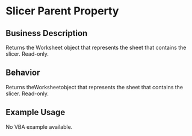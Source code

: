 # Slicer Parent Property

## Business Description
Returns the Worksheet object that represents the sheet that contains the slicer. Read-only.

## Behavior
Returns theWorksheetobject that represents the sheet that contains the slicer. Read-only.

## Example Usage
No VBA example available.